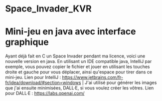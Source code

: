 # Space_Invader_KVR
# Mini-jeu en java avec interface graphique
Ayant déjà fait en C un Space Invader pendant ma licence, voici une nouvelle version en java.
En utilisant un IDE compatible java, IntelliJ par exemple, vous pouvez copier le fichier et jouer en utilisant les touches droite et gauche pour vous déplacer, ainsi qu'espace pour tirer dans ce mini-jeu. 
Lien pour IntelliJ : https://www.jetbrains.com/fr-fr/idea/download/#section=windows |
 J'ai utilisé pour générer les images que j'ai ensuite minimisées, DALL·E, si vous voulez créer les vôtres.
 Lien pour DALL·E : https://labs.openai.com/

